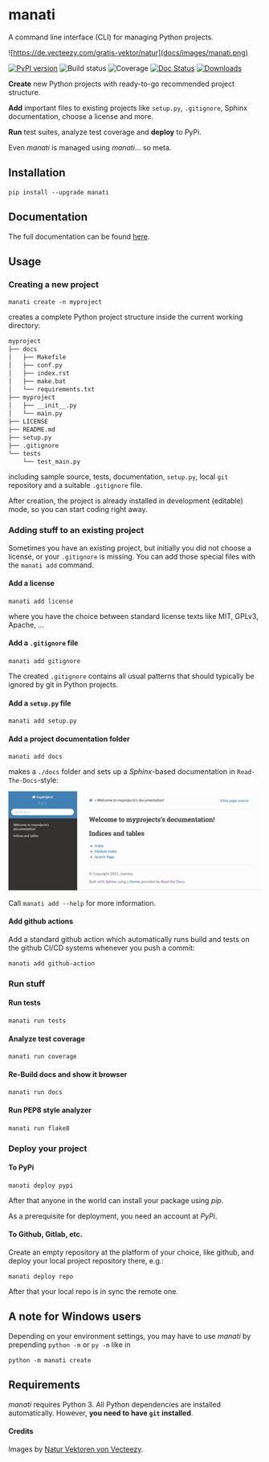 
# manati

A command line interface (CLI) for managing Python projects.

![https://de.vecteezy.com/gratis-vektor/natur](docs/images/manati.png) 

[![PyPI version](https://badge.fury.io/py/manati.svg)](https://badge.fury.io/py/manati)
![Build status](https://img.shields.io/github/workflow/status/maroba/manati/Checks)
![Coverage](https://img.shields.io/codecov/c/github/maroba/manati/main.svg)
[![Doc Status](https://readthedocs.org/projects/manati/badge/?version=latest)](https://manati.readthedocs.io/en/latest/index.html)
[![Downloads](https://static.pepy.tech/personalized-badge/manati?period=week&units=international_system&left_color=grey&right_color=brightgreen&left_text=downloads%20/%20week)](https://pepy.tech/project/manati)

**Create** new Python projects with ready-to-go recommended project structure. 

**Add** important files to existing projects
like `setup.py`, `.gitignore`, Sphinx documentation, choose a license and more.

**Run** test suites, analyze test coverage and **deploy** to PyPi.

Even *manati* is managed using *manati*... so meta.

## Installation

```
pip install --upgrade manati
```

## Documentation

The full documentation can be found [here](https://manati.readthedocs.io/en/latest/).


## Usage

### Creating a new project

```
manati create -n myproject
```

creates a complete Python project structure inside the current working directory:

```
myproject
├── docs
│   ├── Makefile
│   ├── conf.py
│   ├── index.rst
│   ├── make.bat
│   └── requirements.txt
├── myproject
│   ├── __init__.py
│   └── main.py
├── LICENSE
├── README.md
├── setup.py
├── .gitignore
└── tests
    └── test_main.py
```

including sample source,
tests, documentation, `setup.py`, local `git` repository and a
suitable `.gitignore` file.

After creation, the project is already installed in development (editable) mode, so you can start coding right away.


### Adding stuff to an existing project

Sometimes you have an existing project, but initially you did not choose a license,
or your `.gitignore` is missing. You can add those special files with the `manati add` command.

#### Add a license

```
manati add license
```

where you have the choice between standard license texts like MIT, GPLv3, Apache, ... 

#### Add a `.gitignore` file

```
manati add gitignore
```

The created `.gitignore` contains all usual patterns that should typically be ignored
by git in Python projects.

#### Add a `setup.py` file

```
manati add setup.py 
```

#### Add a project documentation folder

```
manati add docs
```

makes a `./docs` folder and sets up a *Sphinx*-based documentation in `Read-The-Docs`-style:

![generated docs](docs/images/docs-small.png)

Call `manati add --help` for more information.

#### Add github actions

Add a standard github action which automatically runs build and tests
on the github CI/CD systems whenever you push a commit:

```
manati add github-action
```  

### Run stuff

#### Run tests

```
manati run tests
```

#### Analyze test coverage

```
manati run coverage
```

#### Re-Build docs and show it browser

```
manati run docs
``` 

#### Run PEP8 style analyzer

```
manati run flake8
```

### Deploy your project


#### To PyPi

```
manati deploy pypi
```

After that anyone in the world can install your package using *pip*.

As a prerequisite for deployment, you need an account at *PyPi*.

#### To Github, Gitlab, etc.

Create an empty repository at the platform of your choice, like github, and 
deploy your local project repository there, e.g.:

```
manati deploy repo
```

After that your local repo is in sync the remote one.

## A note for Windows users

Depending on your environment settings, you may have to use *manati* by prepending `python -m` or `py -m` like in

```
python -m manati create
```

## Requirements

*manati* requires Python 3.
All Python dependencies are installed automatically. However, **you need to have `git` installed**.

#### Credits

Images by [Natur Vektoren von Vecteezy](https://de.vecteezy.com/gratis-vektor/natur).
